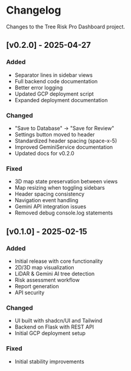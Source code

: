# Changelog

Changes to the Tree Risk Pro Dashboard project.

## [v0.2.0] - 2025-04-27

### Added
- Separator lines in sidebar views
- Full backend code documentation
- Better error logging
- Updated GCP deployment script
- Expanded deployment documentation

### Changed
- "Save to Database" → "Save for Review"
- Settings button moved to header
- Standardized header spacing (space-x-5)
- Improved GeminiService documentation
- Updated docs for v0.2.0

### Fixed
- 3D map state preservation between views
- Map resizing when toggling sidebars
- Header spacing consistency
- Navigation event handling
- Gemini API integration issues
- Removed debug console.log statements

## [v0.1.0] - 2025-02-15

### Added
- Initial release with core functionality
- 2D/3D map visualization
- LiDAR & Gemini AI tree detection
- Risk assessment workflow
- Report generation
- API security

### Changed
- UI built with shadcn/UI and Tailwind
- Backend on Flask with REST API
- Initial GCP deployment setup

### Fixed
- Initial stability improvements